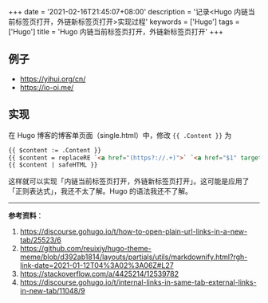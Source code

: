 +++
date = '2021-02-16T21:45:07+08:00'
description = '记录<Hugo 内链当前标签页打开，外链新标签页打开>实现过程'
keywords = ['Hugo']
tags = ['Hugo']
title = 'Hugo 内链当前标签页打开，外链新标签页打开'
+++

## 例子

- <https://yihui.org/cn/>
- <https://io-oi.me/>

## 实现

在 Hugo 博客的博客单页面（single.html）中，修改 `{{ .Content }}` 为

```html
{{ $content := .Content }}
{{ $content = replaceRE `<a href="(https?://.+)">` `<a href="$1" target="_blank" rel="noopener">` $content | safeHTML }}
{{ $content | safeHTML }}
```

这样就可以实现「内链当前标签页打开，外链新标签页打开」。这可能是应用了「正则表达式」，我还不太了解。Hugo 的语法我还不了解。

---

**参考资料**：

1. <https://discourse.gohugo.io/t/how-to-open-plain-url-links-in-a-new-tab/25523/6>
2. <https://github.com/reuixiy/hugo-theme-meme/blob/d392ab1814/layouts/partials/utils/markdownify.html?rgh-link-date=2021-01-12T04%3A02%3A06Z#L27>
3. <https://stackoverflow.com/a/4425214/12539782>
4. <https://discourse.gohugo.io/t/internal-links-in-same-tab-external-links-in-new-tab/11048/9>
